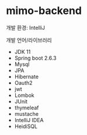 # mimo-backend

개발 환경: IntelliJ

개발 언어/라이브러리
- JDK 11
- Spring boot 2.6.3
- Mysql
- JPA
- Hibernate
- Oauth2
- jwt
- Lombok
- JUnit
- thymeleaf
- mustache
- IntelliJ IDEA
- HeidiSQL
